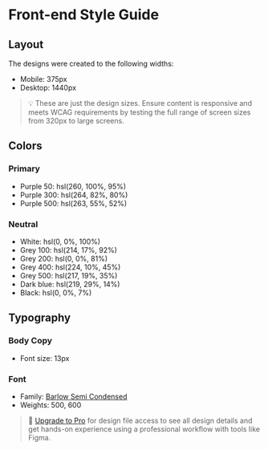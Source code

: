   # Front-end Style Guide

  ## Layout

  The designs were created to the following widths:

  - Mobile: 375px
  - Desktop: 1440px

  > 💡 These are just the design sizes. Ensure content is responsive and meets WCAG requirements by testing the full range of screen sizes from 320px to large screens.

  ## Colors

  ### Primary

  - Purple 50: hsl(260, 100%, 95%)
  - Purple 300: hsl(264, 82%, 80%)
  - Purple 500: hsl(263, 55%, 52%)

  ### Neutral

  - White: hsl(0, 0%, 100%)
  - Grey 100: hsl(214, 17%, 92%)
  - Grey 200: hsl(0, 0%, 81%)
  - Grey 400: hsl(224, 10%, 45%)
  - Grey 500: hsl(217, 19%, 35%)
  - Dark blue: hsl(219, 29%, 14%)
  - Black: hsl(0, 0%, 7%)

  ## Typography

  ### Body Copy

  - Font size: 13px

  ### Font

  - Family: [Barlow Semi Condensed](https://fonts.google.com/specimen/Barlow+Semi+Condensed)
  - Weights: 500, 600

  > 💎 [Upgrade to Pro](https://www.frontendmentor.io/pro?ref=style-guide) for design file access to see all design details and get hands-on experience using a professional workflow with tools like Figma.
